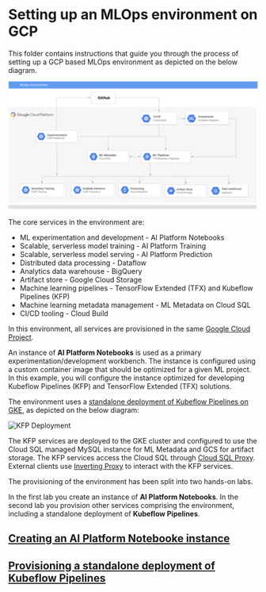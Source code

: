 # Setting up an MLOps environment on GCP

This folder contains instructions that guide you through the process of setting up a GCP based MLOps environment as depicted on the below diagram.

![Reference topolgy](/images/mlops-env.png)

The core services in the environment are:
- ML experimentation and development - AI Platform Notebooks 
- Scalable, serverless model training - AI Platform Training  
- Scalable, serverless model serving - AI Platform Prediction 
- Distributed data processing - Dataflow  
- Analytics data warehouse - BigQuery 
- Artifact store - Google Cloud Storage 
- Machine learning pipelines - TensorFlow Extended (TFX) and Kubeflow Pipelines (KFP)
- Machine learning metadata  management - ML Metadata on Cloud SQL
- CI/CD tooling - Cloud Build
    
In this environment, all services are provisioned in the same [Google Cloud Project](https://cloud.google.com/storage/docs/projects). 

An instance of **AI Platform Notebooks** is used as a primary experimentation/development workbench. The instance is configured using a custom container image that should be optimized for a given ML project. In this example, you will configure the instance optimized for developing Kubeflow Pipelines (KFP) and TensorFlow Extended (TFX) solutions. 

The environment uses a [standalone deployment of Kubeflow Pipelines on GKE](https://www.kubeflow.org/docs/pipelines/installation/standalone-deployment/), as depicted on the below diagram:


![KFP Deployment](/images/kfp.png)

The KFP services are deployed to the GKE cluster and configured to use the Cloud SQL managed MySQL instance for ML Metadata and GCS for artifact storage. The KFP services access the Cloud SQL through [Cloud SQL Proxy](https://cloud.google.com/sql/docs/mysql/sql-proxy). External clients use [Inverting Proxy](https://github.com/google/inverting-proxy) to interact with the KFP services.

The provisioning of the environment has been split into two hands-on labs.

In the first lab you create an instance of **AI Platform Notebooks**. In the second lab you provision other services comprising the environment, including a standalone deployment of **Kubeflow Pipelines**.

## [Creating an AI Platform Notebooke instance](lab-01-env-setup-ai-notebook/README.md)

## [Provisioning a standalone deployment of Kubeflow Pipelines](lab-02-env-setup-kfp/README.md)

